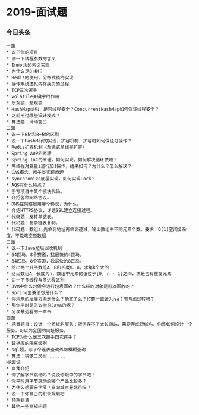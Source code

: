 # 2019-面试题

### 今日头条
    一面
    * 说下你的项目
    * 讲一下线程参数的含义
    * Innodb的索引实现
    * 为什么是B+树？
    * Redis的使用，分布式锁的实现
    * 操作系统虚拟内存换页的过程
    * TCP三次握手
    * volatile关键字的作用
    * 乐观锁、悲观锁
    * HashMap结构，是否线程安全？ConcurrentHashMap如何保证线程安全？
    * 之前用过哪些设计模式？
    * 算法题：滑动窗口
    二面
    * 说一下B树和B+树的区别
    * 说一下HashMap的实现，扩容机制，扩容时如何保证可操作？
    * Redis扩容机制（渐进式单线程扩容）
    * Spring AOP的原理
    * Spring IoC的原理，如何实现，如何解决循环依赖？
    * 两线程对变量i进行加1操作，结果如何？为什么？怎么解决？
    * CAS概念、原子类实现原理
    * synchronize底层实现，如何实现Lock？
    * AQS有什么特点？
    * 手写项目中某个模块代码。
    * 介绍各种网络协议。
    * DNS在网络层用哪个协议，为什么。
    * 介绍HTTPS协议，详述SSL建立连接过程。
    * 代码题：反转单链表。
    * 代码题：复杂链表复制。
    * 代码题：数组a,先单调地址再单调递减，输出数组中不同元素个数。要求：O(1)空间复杂度，不能改变原数组
    三面
    * 说一下Java垃圾回收机制
    * 64匹马，8个赛道，找最快的4匹马。
    * 64匹马，8个赛道，找最快的8匹马。
    * 给出两个升序数组A、B和长度m、n，求第k个大的
    * 给出数组A，长度为n，数组中元素的值位于[0, n - 1]之间，求是否有重复元素
    * 讲一下多线程与多进程区别
    * JVM中什么时候会进行垃圾回收？什么样的对象是可以回收的？
    * Spring主要思想是什么？
    * 你未来的发展方向是什么？确定了么？打算一直做Java？有考虑过转吗？
    * 那你平时是怎么学习Java的呢？
    * 分享最近看的一本书
    四面
    * 场景题目：设计一个短域名服务：短信存不了太长网站，需要弄成短域名，你该如何设计一个服务，可以为全国的网址服务。
    * TCP为什么是三次握手四次挥手？
    * 数据库的隔离级别
    * sql题，写了个连表查询外加模糊查询
    * 算法：镜像二叉树 ......
    HR面试
    * 自我介绍
    * 你了解字节跳动吗？说说你眼中的字节吧！
    * 你平时用字节跳动的哪个产品比较多？
    * 为什么想要来字节？意向城市是北京吗？
    * 说一下你自己的职业规划吧
    * 预期薪资
    * 其他一些常规问题
